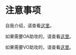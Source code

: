 # 注意事项

自我介绍，请查看[这里](https://github.com/Jaywxy/comeback_oavosupport/tree/main/Introduce_myself/readme.md)。

如果需要OA助攻的，请查看[这里](https://github.com/ujimatsuchiya016/my_first_resp/tree/main/OA_assessment/readme.md)。

如果需要VO助攻的，请查看[这里](https://github.com/ujimatsuchiya016/my_first_resp/tree/main/VO_assessment/readme.md)。
